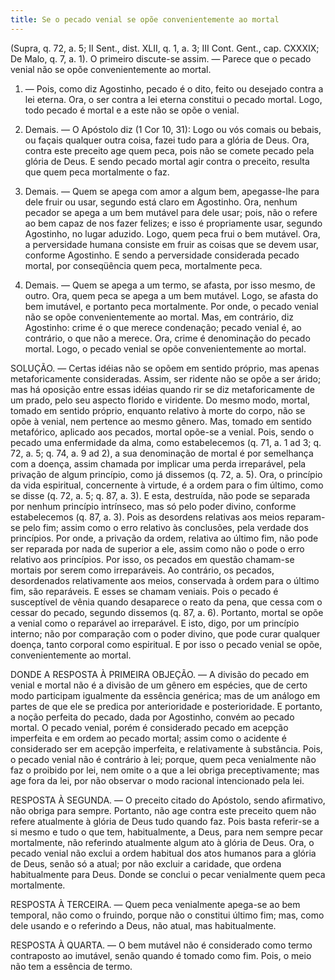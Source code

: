 ```yaml
---
title: Se o pecado venial se opõe convenientemente ao mortal
---
```


(Supra, q. 72, a. 5; II Sent., dist. XLII, q. 1, a. 3; III Cont. Gent., cap. CXXXIX; De Malo, q. 7, a. 1).
  O primeiro discute-se assim. — Parece que o pecado venial não se opõe convenientemente ao mortal.  

1. — Pois, como diz Agostinho, pecado é o dito, feito ou desejado contra a lei eterna. Ora, o ser contra a lei eterna constitui o pecado mortal. Logo, todo pecado é mortal e a este não se opõe o venial.  

2. Demais. — O Apóstolo diz (1 Cor 10, 31): Logo ou vós comais ou bebais, ou façais qualquer outra coisa, fazei tudo para a glória de Deus. Ora, contra este preceito age quem peca, pois não se comete pecado pela glória de Deus. E sendo pecado mortal agir contra o preceito, resulta que quem peca mortalmente o faz.  

3. Demais. — Quem se apega com amor a algum bem, apegasse-lhe para dele fruir ou usar, segundo está claro em Agostinho. Ora, nenhum pecador se apega a um bem mutável para dele usar; pois, não o refere ao bem capaz de nos fazer felizes; e isso é propriamente usar, segundo Agostinho, no lugar aduzido. Logo, quem peca frui o bem mutável. Ora, a perversidade humana consiste em fruir as coisas que se devem usar, conforme Agostinho. E sendo a perversidade considerada pecado mortal, por conseqüência quem peca, mortalmente peca.  

4. Demais. — Quem se apega a um termo, se afasta, por isso mesmo, de outro. Ora, quem peca se apega a um bem mutável. Logo, se afasta do bem imutável, e portanto peca mortalmente. Por onde, o pecado venial não se opõe convenientemente ao mortal.  Mas, em contrário, diz Agostinho: crime é o que merece condenação; pecado venial é, ao contrário, o que não a merece. Ora, crime é denominação do pecado mortal. Logo, o pecado venial se opõe convenientemente ao mortal.  

SOLUÇÃO. — Certas idéias não se opõem em sentido próprio, mas apenas metaforicamente consideradas. Assim, ser ridente não se opõe a ser árido; mas há oposição entre essas idéias quando rir se diz metaforicamente de um prado, pelo seu aspecto florido e viridente. Do mesmo modo, mortal, tomado em sentido próprio, enquanto relativo à morte do corpo, não se opõe à venial, nem pertence ao mesmo gênero. Mas, tomado em sentido metafórico, aplicado aos pecados, mortal opõe-se a venial.  Pois, sendo o pecado uma enfermidade da alma, como estabelecemos (q. 71, a. 1 ad 3; q. 72, a. 5; q. 74, a. 9 ad 2), a sua denominação de mortal é por semelhança com a doença, assim chamada por implicar uma perda irreparável, pela privação de algum princípio, como já dissemos (q. 72, a. 5). Ora, o princípio da vida espiritual, concernente à virtude, é a ordem para o fim último, como se disse (q. 72, a. 5; q. 87, a. 3). E esta, destruída, não pode se separada por nenhum princípio intrínseco, mas só pelo poder divino, conforme estabelecemos (q. 87, a. 3). Pois as desordens relativas aos meios reparam-se pelo fim; assim como o erro relativo às conclusões, pela verdade dos princípios. Por onde, a privação da ordem, relativa ao último fim, não pode ser reparada por nada de superior a ele, assim como não o pode o erro relativo aos princípios. Por isso, os pecados em questão chamam-se mortais por serem como irreparáveis. Ao contrário, os pecados, desordenados relativamente aos meios, conservada à ordem para o último fim, são reparáveis. E esses se chamam veniais. Pois o pecado é susceptível de vênia quando desaparece o reato da pena, que cessa com o cessar do pecado, segundo dissemos (q. 87, a. 6).
  Portanto, mortal se opõe a venial como o reparável ao irreparável. E isto, digo, por um princípio interno; não por comparação com o poder divino, que pode curar qualquer doença, tanto corporal como espiritual. E por isso o pecado venial se opõe, convenientemente ao mortal.  

DONDE A RESPOSTA À PRIMEIRA OBJEÇÃO. — A divisão do pecado em venial e mortal não é a divisão de um gênero em espécies, que de certo modo participam igualmente da essência genérica; mas de um análogo em partes de que ele se predica por anterioridade e posterioridade. E portanto, a noção perfeita do pecado, dada por Agostinho, convém ao pecado mortal. O pecado venial, porém é considerado pecado em acepção imperfeita e em ordem ao pecado mortal; assim como o acidente é considerado ser em acepção imperfeita, e relativamente à substância. Pois, o pecado venial não é contrário à lei; porque, quem peca venialmente não faz o proibido por lei, nem omite o a que a lei obriga preceptivamente; mas age fora da lei, por não observar o modo racional intencionado pela lei.  

RESPOSTA À SEGUNDA. — O preceito citado do Apóstolo, sendo afirmativo, não obriga para sempre. Portanto, não age contra este preceito quem não refere atualmente à glória de Deus tudo quando faz. Pois basta referir-se a si mesmo e tudo o que tem, habitualmente, a Deus, para nem sempre pecar mortalmente, não referindo atualmente algum ato à glória de Deus. Ora, o pecado venial não exclui a ordem habitual dos atos humanos para a glória de Deus, senão só a atual; por não excluir a caridade, que ordena habitualmente para Deus. Donde se conclui o pecar venialmente quem peca mortalmente.  

RESPOSTA À TERCEIRA. — Quem peca venialmente apega-se ao bem temporal, não como o fruindo, porque não o constitui último fim; mas, como dele usando e o referindo a Deus, não atual, mas habitualmente.  

RESPOSTA À QUARTA. — O bem mutável não é considerado como termo contraposto ao imutável, senão quando é tomado como fim. Pois, o meio não tem a essência de termo.